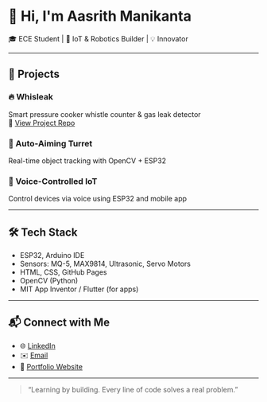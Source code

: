 # 👋 Hi, I'm Aasrith Manikanta

🎓 ECE Student | 🤖 IoT & Robotics Builder | 💡 Innovator

---

## 🚀 Projects

### 🔥 Whisleak
Smart pressure cooker whistle counter & gas leak detector  
🔗 [View Project Repo](https://github.com/yourusername/whisleak)

### 🎯 Auto-Aiming Turret
Real-time object tracking with OpenCV + ESP32

### 📱 Voice-Controlled IoT
Control devices via voice using ESP32 and mobile app

---

## 🛠️ Tech Stack
- ESP32, Arduino IDE
- Sensors: MQ-5, MAX9814, Ultrasonic, Servo Motors
- HTML, CSS, GitHub Pages
- OpenCV (Python)
- MIT App Inventor / Flutter (for apps)

---

## 📬 Connect with Me
- 🌐 [LinkedIn](https://linkedin.com/in/your-link)
- ✉️ [Email](mailto:youremail@example.com)
- 💼 [Portfolio Website](https://yourusername.github.io/portfolio)

---

> “Learning by building. Every line of code solves a real problem.”

